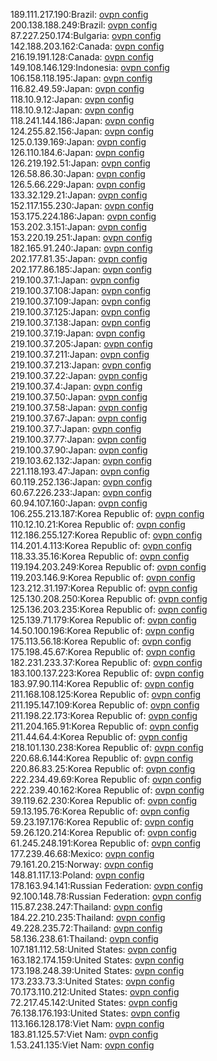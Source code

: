 189.111.217.190:Brazil: [ovpn config](vpn/189_111_217_190.ovpn)  
200.138.188.249:Brazil: [ovpn config](vpn/200_138_188_249.ovpn)  
87.227.250.174:Bulgaria: [ovpn config](vpn/87_227_250_174.ovpn)  
142.188.203.162:Canada: [ovpn config](vpn/142_188_203_162.ovpn)  
216.19.191.128:Canada: [ovpn config](vpn/216_19_191_128.ovpn)  
149.108.146.129:Indonesia: [ovpn config](vpn/149_108_146_129.ovpn)  
106.158.118.195:Japan: [ovpn config](vpn/106_158_118_195.ovpn)  
116.82.49.59:Japan: [ovpn config](vpn/116_82_49_59.ovpn)  
118.10.9.12:Japan: [ovpn config](vpn/118_10_9_12.ovpn)  
118.10.9.12:Japan: [ovpn config](vpn/118_10_9_12.ovpn)  
118.241.144.186:Japan: [ovpn config](vpn/118_241_144_186.ovpn)  
124.255.82.156:Japan: [ovpn config](vpn/124_255_82_156.ovpn)  
125.0.139.169:Japan: [ovpn config](vpn/125_0_139_169.ovpn)  
126.110.184.6:Japan: [ovpn config](vpn/126_110_184_6.ovpn)  
126.219.192.51:Japan: [ovpn config](vpn/126_219_192_51.ovpn)  
126.58.86.30:Japan: [ovpn config](vpn/126_58_86_30.ovpn)  
126.5.66.229:Japan: [ovpn config](vpn/126_5_66_229.ovpn)  
133.32.129.21:Japan: [ovpn config](vpn/133_32_129_21.ovpn)  
152.117.155.230:Japan: [ovpn config](vpn/152_117_155_230.ovpn)  
153.175.224.186:Japan: [ovpn config](vpn/153_175_224_186.ovpn)  
153.202.3.151:Japan: [ovpn config](vpn/153_202_3_151.ovpn)  
153.220.19.251:Japan: [ovpn config](vpn/153_220_19_251.ovpn)  
182.165.91.240:Japan: [ovpn config](vpn/182_165_91_240.ovpn)  
202.177.81.35:Japan: [ovpn config](vpn/202_177_81_35.ovpn)  
202.177.86.185:Japan: [ovpn config](vpn/202_177_86_185.ovpn)  
219.100.37.1:Japan: [ovpn config](vpn/219_100_37_1.ovpn)  
219.100.37.108:Japan: [ovpn config](vpn/219_100_37_108.ovpn)  
219.100.37.109:Japan: [ovpn config](vpn/219_100_37_109.ovpn)  
219.100.37.125:Japan: [ovpn config](vpn/219_100_37_125.ovpn)  
219.100.37.138:Japan: [ovpn config](vpn/219_100_37_138.ovpn)  
219.100.37.19:Japan: [ovpn config](vpn/219_100_37_19.ovpn)  
219.100.37.205:Japan: [ovpn config](vpn/219_100_37_205.ovpn)  
219.100.37.211:Japan: [ovpn config](vpn/219_100_37_211.ovpn)  
219.100.37.213:Japan: [ovpn config](vpn/219_100_37_213.ovpn)  
219.100.37.22:Japan: [ovpn config](vpn/219_100_37_22.ovpn)  
219.100.37.4:Japan: [ovpn config](vpn/219_100_37_4.ovpn)  
219.100.37.50:Japan: [ovpn config](vpn/219_100_37_50.ovpn)  
219.100.37.58:Japan: [ovpn config](vpn/219_100_37_58.ovpn)  
219.100.37.67:Japan: [ovpn config](vpn/219_100_37_67.ovpn)  
219.100.37.7:Japan: [ovpn config](vpn/219_100_37_7.ovpn)  
219.100.37.77:Japan: [ovpn config](vpn/219_100_37_77.ovpn)  
219.100.37.90:Japan: [ovpn config](vpn/219_100_37_90.ovpn)  
219.103.62.132:Japan: [ovpn config](vpn/219_103_62_132.ovpn)  
221.118.193.47:Japan: [ovpn config](vpn/221_118_193_47.ovpn)  
60.119.252.136:Japan: [ovpn config](vpn/60_119_252_136.ovpn)  
60.67.226.233:Japan: [ovpn config](vpn/60_67_226_233.ovpn)  
60.94.107.160:Japan: [ovpn config](vpn/60_94_107_160.ovpn)  
106.255.213.187:Korea Republic of: [ovpn config](vpn/106_255_213_187.ovpn)  
110.12.10.21:Korea Republic of: [ovpn config](vpn/110_12_10_21.ovpn)  
112.186.255.127:Korea Republic of: [ovpn config](vpn/112_186_255_127.ovpn)  
114.201.4.113:Korea Republic of: [ovpn config](vpn/114_201_4_113.ovpn)  
118.33.35.16:Korea Republic of: [ovpn config](vpn/118_33_35_16.ovpn)  
119.194.203.249:Korea Republic of: [ovpn config](vpn/119_194_203_249.ovpn)  
119.203.146.9:Korea Republic of: [ovpn config](vpn/119_203_146_9.ovpn)  
123.212.31.197:Korea Republic of: [ovpn config](vpn/123_212_31_197.ovpn)  
125.130.208.250:Korea Republic of: [ovpn config](vpn/125_130_208_250.ovpn)  
125.136.203.235:Korea Republic of: [ovpn config](vpn/125_136_203_235.ovpn)  
125.139.71.179:Korea Republic of: [ovpn config](vpn/125_139_71_179.ovpn)  
14.50.100.196:Korea Republic of: [ovpn config](vpn/14_50_100_196.ovpn)  
175.113.56.18:Korea Republic of: [ovpn config](vpn/175_113_56_18.ovpn)  
175.198.45.67:Korea Republic of: [ovpn config](vpn/175_198_45_67.ovpn)  
182.231.233.37:Korea Republic of: [ovpn config](vpn/182_231_233_37.ovpn)  
183.100.137.223:Korea Republic of: [ovpn config](vpn/183_100_137_223.ovpn)  
183.97.90.114:Korea Republic of: [ovpn config](vpn/183_97_90_114.ovpn)  
211.168.108.125:Korea Republic of: [ovpn config](vpn/211_168_108_125.ovpn)  
211.195.147.109:Korea Republic of: [ovpn config](vpn/211_195_147_109.ovpn)  
211.198.22.173:Korea Republic of: [ovpn config](vpn/211_198_22_173.ovpn)  
211.204.165.91:Korea Republic of: [ovpn config](vpn/211_204_165_91.ovpn)  
211.44.64.4:Korea Republic of: [ovpn config](vpn/211_44_64_4.ovpn)  
218.101.130.238:Korea Republic of: [ovpn config](vpn/218_101_130_238.ovpn)  
220.68.6.144:Korea Republic of: [ovpn config](vpn/220_68_6_144.ovpn)  
220.86.83.25:Korea Republic of: [ovpn config](vpn/220_86_83_25.ovpn)  
222.234.49.69:Korea Republic of: [ovpn config](vpn/222_234_49_69.ovpn)  
222.239.40.162:Korea Republic of: [ovpn config](vpn/222_239_40_162.ovpn)  
39.119.62.230:Korea Republic of: [ovpn config](vpn/39_119_62_230.ovpn)  
59.13.195.76:Korea Republic of: [ovpn config](vpn/59_13_195_76.ovpn)  
59.23.197.176:Korea Republic of: [ovpn config](vpn/59_23_197_176.ovpn)  
59.26.120.214:Korea Republic of: [ovpn config](vpn/59_26_120_214.ovpn)  
61.245.248.191:Korea Republic of: [ovpn config](vpn/61_245_248_191.ovpn)  
177.239.46.68:Mexico: [ovpn config](vpn/177_239_46_68.ovpn)  
79.161.20.215:Norway: [ovpn config](vpn/79_161_20_215.ovpn)  
148.81.117.13:Poland: [ovpn config](vpn/148_81_117_13.ovpn)  
178.163.94.141:Russian Federation: [ovpn config](vpn/178_163_94_141.ovpn)  
92.100.148.78:Russian Federation: [ovpn config](vpn/92_100_148_78.ovpn)  
115.87.238.247:Thailand: [ovpn config](vpn/115_87_238_247.ovpn)  
184.22.210.235:Thailand: [ovpn config](vpn/184_22_210_235.ovpn)  
49.228.235.72:Thailand: [ovpn config](vpn/49_228_235_72.ovpn)  
58.136.238.61:Thailand: [ovpn config](vpn/58_136_238_61.ovpn)  
107.181.112.58:United States: [ovpn config](vpn/107_181_112_58.ovpn)  
163.182.174.159:United States: [ovpn config](vpn/163_182_174_159.ovpn)  
173.198.248.39:United States: [ovpn config](vpn/173_198_248_39.ovpn)  
173.233.73.3:United States: [ovpn config](vpn/173_233_73_3.ovpn)  
70.173.110.212:United States: [ovpn config](vpn/70_173_110_212.ovpn)  
72.217.45.142:United States: [ovpn config](vpn/72_217_45_142.ovpn)  
76.138.176.193:United States: [ovpn config](vpn/76_138_176_193.ovpn)  
113.166.128.178:Viet Nam: [ovpn config](vpn/113_166_128_178.ovpn)  
183.81.125.57:Viet Nam: [ovpn config](vpn/183_81_125_57.ovpn)  
1.53.241.135:Viet Nam: [ovpn config](vpn/1_53_241_135.ovpn)  
